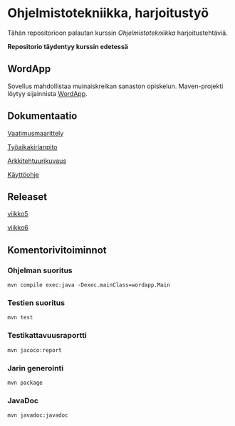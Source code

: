 # Ohjelmistotekniikka, harjoitustyö

Tähän repositorioon palautan kurssin *Ohjelmistotekniikka* harjoitustehtäviä.

**Repositorio täydentyy kurssin edetessä**

## WordApp

Sovellus mahdollistaa muinaiskreikan sanaston opiskelun. Maven-projekti löytyy sijainnista [WordApp](https://github.com/jobpurho/ot-harjoitustyo/tree/master/WordApp).

## Dokumentaatio

[Vaatimusmaarittely](https://github.com/jobpurho/ot-harjoitustyo/tree/master/dokumentointi/vaatimusmaarittely.md)

[Työaikakirjanpito](https://github.com/jobpurho/ot-harjoitustyo/tree/master/dokumentointi/tuntikirjanpito.md)

[Arkkitehtuurikuvaus](https://github.com/jobpurho/ot-harjoitustyo/tree/master/dokumentointi/arkkitehtuuri.md)

[Käyttöohje](https://github.com/jobpurho/ot-harjoitustyo/tree/master/dokumentointi/kayttoohje.md)

## Releaset

[viikko5](https://github.com/jobpurho/ot-harjoitustyo/releases/tag/viikko5)

[viikko6](https://github.com/jobpurho/ot-harjoitustyo/releases/tag/viikko6)

## Komentorivitoiminnot

### Ohjelman suoritus
```
mvn compile exec:java -Dexec.mainClass=wordapp.Main
```

### Testien suoritus
```
mvn test
```

### Testikattavuusraportti
```
mvn jacoco:report
```

### Jarin generointi
```
mvn package
```

### JavaDoc
```
mvn javadoc:javadoc
```
